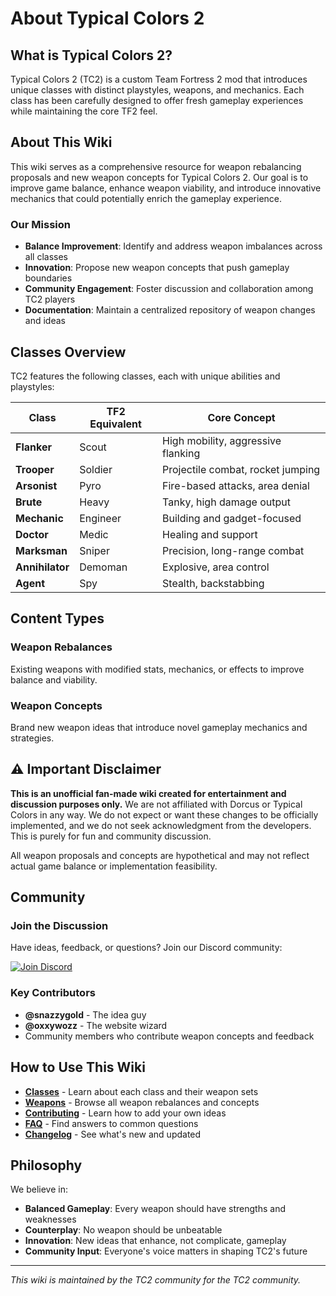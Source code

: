 # About Typical Colors 2

## What is Typical Colors 2?

Typical Colors 2 (TC2) is a custom Team Fortress 2 mod that introduces unique classes with distinct playstyles, weapons, and mechanics. Each class has been carefully designed to offer fresh gameplay experiences while maintaining the core TF2 feel.

## About This Wiki

This wiki serves as a comprehensive resource for weapon rebalancing proposals and new weapon concepts for Typical Colors 2. Our goal is to improve game balance, enhance weapon viability, and introduce innovative mechanics that could potentially enrich the gameplay experience.

### Our Mission
- **Balance Improvement**: Identify and address weapon imbalances across all classes
- **Innovation**: Propose new weapon concepts that push gameplay boundaries
- **Community Engagement**: Foster discussion and collaboration among TC2 players
- **Documentation**: Maintain a centralized repository of weapon changes and ideas

## Classes Overview

TC2 features the following classes, each with unique abilities and playstyles:

| Class | TF2 Equivalent | Core Concept |
|-------|----------------|--------------|
| **Flanker** | Scout | High mobility, aggressive flanking |
| **Trooper** | Soldier | Projectile combat, rocket jumping |
| **Arsonist** | Pyro | Fire-based attacks, area denial |
| **Brute** | Heavy | Tanky, high damage output |
| **Mechanic** | Engineer | Building and gadget-focused |
| **Doctor** | Medic | Healing and support |
| **Marksman** | Sniper | Precision, long-range combat |
| **Annihilator** | Demoman | Explosive, area control |
| **Agent** | Spy | Stealth, backstabbing |

## Content Types

### Weapon Rebalances
Existing weapons with modified stats, mechanics, or effects to improve balance and viability.

### Weapon Concepts
Brand new weapon ideas that introduce novel gameplay mechanics and strategies.

## ⚠️ Important Disclaimer

**This is an unofficial fan-made wiki created for entertainment and discussion purposes only.** We are not affiliated with Dorcus or Typical Colors in any way. We do not expect or want these changes to be officially implemented, and we do not seek acknowledgment from the developers. This is purely for fun and community discussion.

All weapon proposals and concepts are hypothetical and may not reflect actual game balance or implementation feasibility.

## Community

### Join the Discussion
Have ideas, feedback, or questions? Join our Discord community:

[![Join Discord](https://img.shields.io/badge/Discord-Join%20Community-7289DA?style=for-the-badge&logo=discord)](https://discord.gg/9TDY9P2cmG)

### Key Contributors
- **@snazzygold** - The idea guy
- **@oxxywozz** - The website wizard
- Community members who contribute weapon concepts and feedback

## How to Use This Wiki

- **[Classes](classes/Classes)** - Learn about each class and their weapon sets
- **[Weapons](weapons/Weapons)** - Browse all weapon rebalances and concepts
- **[Contributing](guides/Contributing)** - Learn how to add your own ideas
- **[FAQ](guides/FAQ)** - Find answers to common questions
- **[Changelog](guides/Changelog)** - See what's new and updated

## Philosophy

We believe in:
- **Balanced Gameplay**: Every weapon should have strengths and weaknesses
- **Counterplay**: No weapon should be unbeatable
- **Innovation**: New ideas that enhance, not complicate, gameplay
- **Community Input**: Everyone's voice matters in shaping TC2's future

---

*This wiki is maintained by the TC2 community for the TC2 community.*
